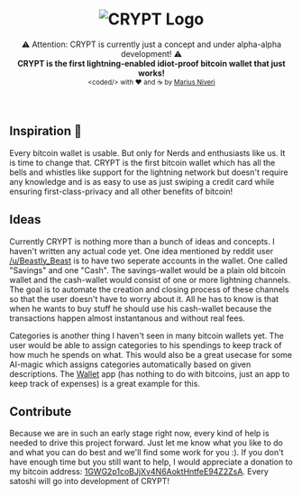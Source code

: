 <h1 align="center">
  <img title="CRYPT logo" alt="CRYPT Logo" src="https://raw.githubusercontent.com/m4r1vs/crypt-pwa/master/crypt-logo-text-small.png">
</h1>
<div align="center">
	⚠ Attention: CRYPT is currently just a concept and under alpha-alpha development! ⚠<br />
  <strong>CRYPT is the first lightning-enabled idiot-proof bitcoin wallet that just works!</strong>
</div>
<div align="center">
  <sub>&lt;coded/&gt; with ❤︎ and ☕ by <a href="https://github.com/m4r1vs">Marius Niveri</a><br />
</div>
<br />
<br />

## Inspiration 🎉
Every bitcoin wallet is usable. But only for Nerds and enthusiasts like us. It is time to change that. CRYPT is the first bitcoin wallet which has all the bells and whistles like support for the lightning network but doesn't require any knowledge and is as easy to use as just swiping a credit card while ensuring first-class-privacy and all other benefits of bitcoin!
## Ideas
Currently CRYPT is nothing more than a bunch of ideas and concepts. I haven't written any actual code yet. One idea mentioned by reddit user [/u/Beastly_Beast](https://www.reddit.com/user/Beastly_Beast) is to have two seperate accounts in the wallet. One called "Savings" and one "Cash". The savings-wallet would be a plain old bitcoin wallet and the cash-wallet would consist of one or more lightning channels. The goal is to automate the creation and closing process of these channels so that the user doesn't have to worry about it. All he has to know is that when he wants to buy stuff he should use his cash-wallet because the transactions happen almost instantanous and without real fees.

Categories is another thing I haven't seen in many bitcoin wallets yet. The user would be able to assign categories to his spendings to keep track of how much he spends on what. This would also be a great usecase for some AI-magic which assigns categories automatically based on given descriptions. The [Wallet](https://budgetbakers.com) app (has nothing to do with bitcoins, just an app to keep track of expenses) is a great example for this.
## Contribute
Because we are in such an early stage right now, every kind of help is needed to drive this project forward. Just let me know what you like to do and what you can do best and we'll find some work for you :). If you don't have enough time but you still want to help, I would appreciate a donation to my bitcoin address: [1GWG2p1coBJjXv4N6AoktHntfeE94Z2ZsA](https://maniyt.de/images/bitcoin_qr.png). Every satoshi will go into development of CRYPT!